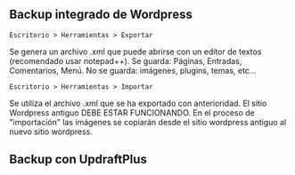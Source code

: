 ## Backup integrado de Wordpress

`Escritorio > Herramientas > Exportar`

Se genera un archivo .xml que puede abrirse con un editor de textos \(recomendado usar notepad++\). Se guarda: Páginas, Entradas, Comentarios, Menú. No se guarda: imágenes, plugins, temas, etc...

`Escritorio > Herramientas > Importar`

Se utiliza el archivo .xml que se ha exportado con anterioridad. El sitio Wordpress antiguo DEBE ESTAR FUNCIONANDO. En el proceso de "importación" las imágenes se copiarán desde el sitio wordpress antiguo al nuevo sitio wordpress.

## Backup con UpdraftPlus




